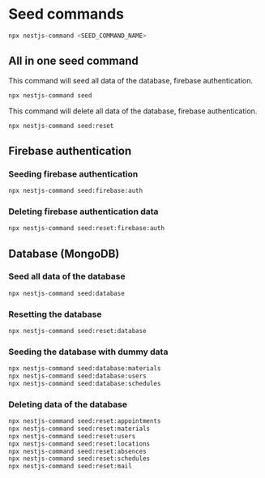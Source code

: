 # Seed commands

```bash
npx nestjs-command <SEED_COMMAND_NAME>
```

## All in one seed command

This command will seed all data of the database, firebase authentication.

```bash
npx nestjs-command seed
```

This command will delete all data of the database, firebase authentication.

```bash
npx nestjs-command seed:reset
```

## Firebase authentication

### Seeding firebase authentication

```bash
npx nestjs-command seed:firebase:auth
```

### Deleting firebase authentication data

```bash
npx nestjs-command seed:reset:firebase:auth
```

## Database (MongoDB)

### Seed all data of the database

```bash
npx nestjs-command seed:database
```

### Resetting the database

```bash
npx nestjs-command seed:reset:database
```

### Seeding the database with dummy data

```bash
npx nestjs-command seed:database:materials
npx nestjs-command seed:database:users
npx nestjs-command seed:database:schedules
```

### Deleting data of the database

```bash
npx nestjs-command seed:reset:appointments
npx nestjs-command seed:reset:materials
npx nestjs-command seed:reset:users
npx nestjs-command seed:reset:locations
npx nestjs-command seed:reset:absences
npx nestjs-command seed:reset:schedules
npx nestjs-command seed:reset:mail
```


